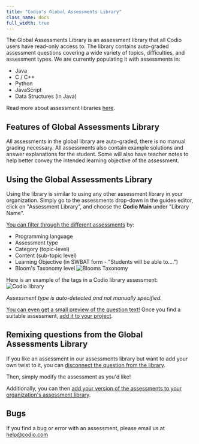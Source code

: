 ```yaml
---
title: "Codio's Global Assessments Library"
class_name: docs
full_width: true
---
```


The Global Assessments Library is an assessment library that all Codio users have read-only access to. The library contains auto-graded assessment questions covering a wide variety of topics, difficulties, and assessment types. We are currently populating it with assessments in:

- Java
- C / C++
- Python
- JavaScript
- Data Structures (in Java)

Read more about assessment libraries [here](/docs/content/authoring/assessments-library/overview).

## Features of Global Assessments Library

All assessments in the global library are auto-graded, there is no manual grading necessary. All assessments also contain example solutions and answer explanations for the student. Some will also have teacher notes to help better convey the intended learning objective of the assessment.

## Using the Global Assessments Library

Using the library is similar to using any other assessment library in your organization. Simply go to the assessments drop-down in the guides editor, click on "Assessment Library", and choose the **Codio Main** under "Library Name".

[You can filter through the different assessments](/docs/content/authoring/assessments-library/filters-queries) by:
- Programming language
- Assessment type
- Category (topic-level)
- Content (sub-topic level)
- Learning Objective (in SWBAT form - "Students will be able to....")
- Bloom's Taxonomy level
   <img alt="Blooms Taxonomy" src="/img/docs/bloomsTax.png" class="simple"/>

Here is an example of the tags in a Codio library assessment:
<img alt="Codio library" src="/img/docs/CodioLibTags.png" class="simple"/>

*Assessment type is auto-detected and not manually specified.*

[You can even get a small preview of the question text!](/docs/content/authoring/assessments-library/filters-queries#previewQuestion) Once you find a suitable assessment, [add it to your project](/docs/content/authoring/assessments-library/filters-queries#addQuestion).

## Remixing questions from the Global Assessments Library
If you like an assessment in our assessments library but want to add your own twist to it, you can [disconnect the question from the library](/docs/content/authoring/assessments-library/unlinking-updating#unlinkingAssessment).

Then, simply modify the assessment as you'd like! 

Additionally, you can then [add your version of the assessments to your organization's assessment library](/docs/content/authoring/assessments-library/assessments-to-library).

## Bugs
If you find a bug or error with an assessment, please email us at help@codio.com